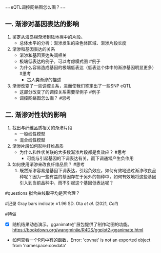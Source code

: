==eQTL调控网络图怎么画？==

## 一. 渐渗对基因表达的影响
1. 鉴定从海岛棉渐渗到陆地棉中的片段。
	- 总体水平的分析：渐渗发生的染色体区域、渐渗片段长度
2. 渐渗和基因表达的关系
   - 渐渗和基因表达失调相关
   - 极端低表达的例子，可以考虑模式图 #例子 
   - 为什么容易造成基因的极端低表达（低表达个体中的渐渗基因明显更多） #思考
	   - 古人类渐渗的描述
 1. 渐渗改变了一些调控关系，进而使我们鉴定出了一些SNP eQTL
	-  这部分改变了的调控关系需要举例子 #例子 
	-  调控网络图怎么画？ #思考

## 二. 渐渗对性状的影响
1. 找出与纤维品质相关的渐渗片段
	- 一般线性模型
	- 混合线性模型
2. 渐渗片段如何影响纤维品质
	- 为什么和性状关联的大多数渐渗片段都是负效应？ #思考 
		- 可能与引起基因的下调表达有关，而下调通常产生负作用
3. 如何使用渐渗来改良纤维品质？ #思考
	1. 既然渐渗容易是基因下调表达，引起负效应，如何有效地通过渐渗改良品种呢？因为一些有益的基因存在于另外的物种中，如何有效地将这些基因引入到当前品种中，而不引起这个基因低表达呢？

#questions 
拟合曲线取平均是否合理？

#记录 
Gray bars indicate ±1.96 SD. Ota _et al._ (2021, _Cell_)

 #待做 
- [x] 随机结果动态演示。gganimate扩展包提供了制作动图的功能。 https://bookdown.org/wangminjie/R4DS/ggplot2-gganimate.html
- 如何查看一个R包中有的函数，Error: 'covnat' is not an exported object from 'namespace:covdata'


